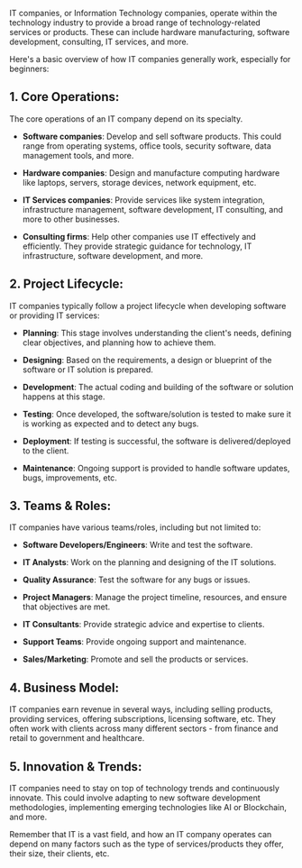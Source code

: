 IT companies, or Information Technology companies, operate within the technology industry to provide a broad range of technology-related services or products. These can include hardware manufacturing, software development, consulting, IT services, and more. 

Here's a basic overview of how IT companies generally work, especially for beginners:

## 1. Core Operations:

The core operations of an IT company depend on its specialty. 

- **Software companies**: Develop and sell software products. This could range from operating systems, office tools, security software, data management tools, and more.

- **Hardware companies**: Design and manufacture computing hardware like laptops, servers, storage devices, network equipment, etc.

- **IT Services companies**: Provide services like system integration, infrastructure management, software development, IT consulting, and more to other businesses. 

- **Consulting firms**: Help other companies use IT effectively and efficiently. They provide strategic guidance for technology, IT infrastructure, software development, and more.

## 2. Project Lifecycle:

IT companies typically follow a project lifecycle when developing software or providing IT services:

- **Planning**: This stage involves understanding the client's needs, defining clear objectives, and planning how to achieve them. 

- **Designing**: Based on the requirements, a design or blueprint of the software or IT solution is prepared.

- **Development**: The actual coding and building of the software or solution happens at this stage.

- **Testing**: Once developed, the software/solution is tested to make sure it is working as expected and to detect any bugs.

- **Deployment**: If testing is successful, the software is delivered/deployed to the client. 

- **Maintenance**: Ongoing support is provided to handle software updates, bugs, improvements, etc.

## 3. Teams & Roles:

IT companies have various teams/roles, including but not limited to:

- **Software Developers/Engineers**: Write and test the software.

- **IT Analysts**: Work on the planning and designing of the IT solutions.

- **Quality Assurance**: Test the software for any bugs or issues.

- **Project Managers**: Manage the project timeline, resources, and ensure that objectives are met.

- **IT Consultants**: Provide strategic advice and expertise to clients.

- **Support Teams**: Provide ongoing support and maintenance.

- **Sales/Marketing**: Promote and sell the products or services.

## 4. Business Model:

IT companies earn revenue in several ways, including selling products, providing services, offering subscriptions, licensing software, etc. They often work with clients across many different sectors - from finance and retail to government and healthcare.

## 5. Innovation & Trends:

IT companies need to stay on top of technology trends and continuously innovate. This could involve adapting to new software development methodologies, implementing emerging technologies like AI or Blockchain, and more.

Remember that IT is a vast field, and how an IT company operates can depend on many factors such as the type of services/products they offer, their size, their clients, etc.




